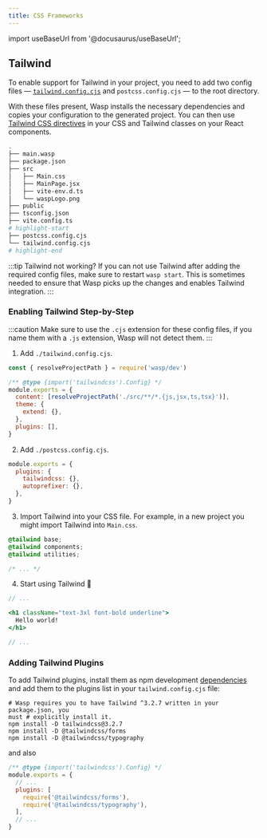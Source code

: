 ```yaml
---
title: CSS Frameworks
---
```


import useBaseUrl from '@docusaurus/useBaseUrl';

## Tailwind

To enable support for Tailwind in your project, you need to add two config files — [`tailwind.config.cjs`](https://tailwindcss.com/docs/configuration#configuration-options) and `postcss.config.cjs` — to the root directory.

With these files present, Wasp installs the necessary dependencies and copies your configuration to the generated project. You can then use [Tailwind CSS directives](https://tailwindcss.com/docs/functions-and-directives#directives) in your CSS and Tailwind classes on your React components.

```bash title="tree ."
.
├── main.wasp
├── package.json
├── src
│   ├── Main.css
│   ├── MainPage.jsx
│   ├── vite-env.d.ts
│   └── waspLogo.png
├── public
├── tsconfig.json
├── vite.config.ts
# highlight-start
├── postcss.config.cjs
└── tailwind.config.cjs
# highlight-end
```

:::tip Tailwind not working?
If you can not use Tailwind after adding the required config files, make sure to restart `wasp start`. This is sometimes needed to ensure that Wasp picks up the changes and enables Tailwind integration.
:::

### Enabling Tailwind Step-by-Step

:::caution
Make sure to use the `.cjs` extension for these config files, if you name them with a `.js` extension, Wasp will not detect them.
:::

1. Add `./tailwind.config.cjs`.

  ```js title="./tailwind.config.cjs"
  const { resolveProjectPath } = require('wasp/dev')

  /** @type {import('tailwindcss').Config} */
  module.exports = {
    content: [resolveProjectPath('./src/**/*.{js,jsx,ts,tsx}')],
    theme: {
      extend: {},
    },
    plugins: [],
  }
  ```

2. Add `./postcss.config.cjs`.

  ```js title="./postcss.config.cjs"
  module.exports = {
    plugins: {
      tailwindcss: {},
      autoprefixer: {},
    },
  }
  ```

3. Import Tailwind into your CSS file. For example, in a new project you might import Tailwind into `Main.css`.

  ```css title="./src/Main.css" {1-3}
  @tailwind base;
  @tailwind components;
  @tailwind utilities;

  /* ... */
  ```

4. Start using Tailwind 🥳
  
  ```jsx title="./src/MainPage.jsx"
  // ...

  <h1 className="text-3xl font-bold underline">
    Hello world!
  </h1>

  // ...
  ```

### Adding Tailwind Plugins

To add Tailwind plugins, install them as npm development [dependencies](../project/dependencies) and add them to the plugins list in your `tailwind.config.cjs` file:

```shell
# Wasp requires you to have Tailwind ^3.2.7 written in your package.json, you
must # explicitly install it.
npm install -D tailwindcss@3.2.7
npm install -D @tailwindcss/forms
npm install -D @tailwindcss/typography
```

and also

```js title="./tailwind.config.cjs" {5-6}
/** @type {import('tailwindcss').Config} */
module.exports = {
  // ...
  plugins: [
    require('@tailwindcss/forms'),
    require('@tailwindcss/typography'),
  ],
  // ...
}
```
